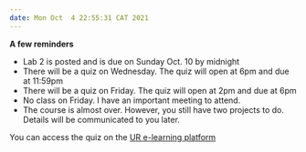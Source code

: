 ```yaml
---
date: Mon Oct  4 22:55:31 CAT 2021
---
```

**A few reminders**

- Lab 2 is posted and is due on Sunday Oct. 10 by midnight
- There will be a quiz on Wednesday. The quiz will open at 6pm and due at 11:59pm
- There will be a quiz on Friday. The quiz will open at 2pm and due at 6pm
- No class on Friday. I have an important meeting to attend. 
- The course is almost over. However, you still have two projects to do. Details will be communicated to you later. 

You can access the quiz on the [UR e-learning platform](https://elearning.ur.ac.rw/mod/quiz/view.php?id=141368)